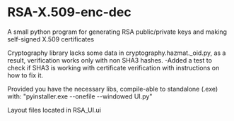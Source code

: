 # RSA-X.509-enc-dec
A small python program for generating RSA public/private keys and making self-signed X.509 certificates

Cryptography library lacks some data in cryptography.hazmat._oid.py, as a result, verification works only with non SHA3 hashes.
-Added a test to check if SHA3 is working with certificate verification with instructions on how to fix it.

Provided you have the necessary libs, compile-able to standalone (.exe) with: "pyinstaller.exe --onefile --windowed UI.py"

Layout files located in RSA_UI.ui
